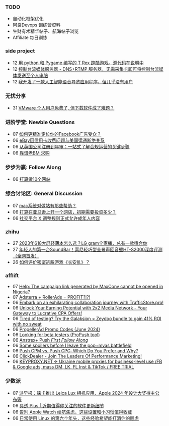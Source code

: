 ### TODO
-  自动化框架优化
-  阿良Devops 训练营资料
-  生财有术精华帖子、航海帖子浏览
-  Affiliate 每日训练

### side project
<!-- sideproject:START -->
-  12 [用 python 和 Pygame 编写的 T Rex 跑酷游戏。源代码在说明中](https://www.youtube.com/watch?v=pZySIXSelCA)
-  12 [控制台流媒体服务器 - DNS+RTMP 服务器，无需采集卡即可将控制台流媒体发送至个人电脑](https://github.com/Aioros/console-streaming-server)
-  12 [我开发了一款人工智能语音导览应用程序，但几乎没有用户](https://www.reddit.com/r/SideProject/comments/18gpp0e/ive_built_an_ai_audio_tour_app_but_have_almost_no/)<!-- sideproject:END -->


### 无忧分享
<!-- ruyo:START -->
-  31 [VMware 个人用户免费了, 但下载软件成了难题？](https://51.ruyo.net/18669.html)<!-- ruyo:END -->

### 进阶学堂: Newbie Questions
<!-- advertcn1:START -->
-  07 [如何更精准定位你的Facebook广告受众？](https://www.advertcn.com/thread-115263-1-1.html)
-  06 [eBay因信用卡收费问题与美国运通断绝关系](https://www.advertcn.com/thread-115252-1-1.html)
-  06 [从英国公司注册到年审：一站式了解合规运营的关键步骤](https://www.advertcn.com/thread-115251-1-1.html)
-  06 [靠谱老BM 求购](https://www.advertcn.com/thread-115249-1-1.html)<!-- advertcn1:END -->

### 步步为赢: Follow Along
<!-- advertcn2:START -->
-  06 [打算做10个网站](https://www.advertcn.com/thread-115247-1-1.html)<!-- advertcn2:END -->

### 综合讨论区: General Discussion
<!-- advertcn3:START -->
-  07 [mac系统对做站有那些帮助？](https://www.advertcn.com/thread-115262-1-1.html)
-  06 [打算在亚马逊上开一个网店，初期需要投资多少？](https://www.advertcn.com/thread-115258-1-1.html)
-  06 [社交平台 X 调整规则正式允许成年人内容](https://www.advertcn.com/thread-115250-1-1.html)<!-- advertcn3:END -->


### zhihu
<!-- zhihu:START -->
-  27 [2023年618大屏轻薄本怎么选？LG gram全家桶，总有一款适合你](http://zhuanlan.zhihu.com/p/632641888?utm_campaign=rss&utm_medium=rss&utm_source=rss&utm_content=title)
-  27 [年轻人的第一台SoundBar！索尼轻巧型全景声回音壁HT-S2000深度评测（全网首发）](http://zhuanlan.zhihu.com/p/630990296?utm_campaign=rss&utm_medium=rss&utm_source=rss&utm_content=title)
-  26 [如何评价密室逃脱游戏《长安乱》？](http://www.zhihu.com/question/563950552/answer/3045961312?utm_campaign=rss&utm_medium=rss&utm_source=rss&utm_content=title)<!-- zhihu:END -->

### afflift
<!-- afflift:START -->
-  07 [Help: The campaign link generated by MaxConv cannot be opened in Nigeria?](https://afflift.com/f/threads/help-the-campaign-link-generated-by-maxconv-cannot-be-opened-in-nigeria.13249/)
-  07 [Adsterra + RollerAds = PROFIT?!?!](https://afflift.com/f/threads/adsterra-rollerads-profit.13252/)
-  06 [Embark on an exhilarating collaboration journey with TrafficStore.pro!](https://afflift.com/f/threads/embark-on-an-exhilarating-collaboration-journey-with-trafficstore-pro.12220/)
-  06 [Unlock Your Earning Potential with 2x2 Media Network - Your Gateway to Lucrative CPA Offers!](https://afflift.com/f/threads/unlock-your-earning-potential-with-2x2-media-network-your-gateway-to-lucrative-cpa-offers.12303/)
-  06 [Tired of testing? Try the Galaksion × Zeydoo bundle to gain 41% ROI with no sweat](https://afflift.com/f/threads/tired-of-testing-try-the-galaksion-%C3%97-zeydoo-bundle-to-gain-41-roi-with-no-sweat.13255/)
-  06 [PropellerAd Promo Codes &lpar;June 2024&rpar;](https://afflift.com/f/threads/propellerad-promo-codes-june-2024.13246/)
-  06 [Looking for beta testers &lpar;ProPush tool&rpar;](https://afflift.com/f/threads/looking-for-beta-testers-propush-tool.11522/)
-  06 [Anstrex+ Push *First Follow Along*](https://afflift.com/f/threads/anstrex-push-first-follow-along.13241/)
-  06 [Some spoilers before I leave the pop+mvas battlefield](https://afflift.com/f/threads/some-spoilers-before-i-leave-the-pop-mvas-battlefield.12992/)
-  06 [Push CPM vs. Push CPC: Which Do You Prefer and Why?](https://afflift.com/f/threads/push-cpm-vs-push-cpc-which-do-you-prefer-and-why.13253/)
-  06 [ClickDealer - Join The Leaders Of Performance Marketing!](https://afflift.com/f/threads/clickdealer-join-the-leaders-of-performance-marketing.2440/)
-  06 [KEYPROXY.NET ✈ Ukraine mobile proxies for business-level use /FB &amp; Google ads, mass DM, LK, FL Inst &amp; TikTok / FREE TRIAL](https://afflift.com/f/threads/keyproxy-net-%E2%9C%88-ukraine-mobile-proxies-for-business-level-use-fb-google-ads-mass-dm-lk-fl-inst-tiktok-free-trial.12900/)<!-- afflift:END -->

### 少数派
<!-- sspai:START -->
-  07 [派早报：徕卡推出 Leica Lux 相机应用、Apple 2024 年设计大奖得主公布等](https://sspai.com/post/89427)
-  06 [具透 Plus | 近期值得你关注的软件更新细节](https://sspai.com/prime/story/inside-release-notes)
-  06 [告别 Apple Watch 续航焦虑，这些设置和小习惯值得收藏](https://sspai.com/post/89403)
-  06 [日常使用 Linux 的第六个年头，这些经验希望能打消你的顾虑](https://sspai.com/post/89194)<!-- sspai:END -->
